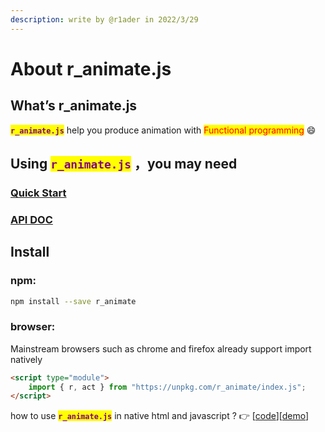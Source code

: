 ```yaml
---
description: write by @r1ader in 2022/3/29
---
```


# About r\_animate.js

## What’s r\_animate.js

<mark style="color:purple;">**`r_animate.js`**</mark> help you produce animation with <mark style="color:red;">Functional programming</mark> :smile:

## Using  <mark style="color:purple;">`r_animate.js`</mark> ，you may need

### [Quick Start](GET\_START.md)

### [API DOC](api-wen-dang.md)

## Install

### npm:

```bash
npm install --save r_animate
```

### browser:

Mainstream browsers such as chrome and firefox already support import natively

```html
<script type="module">
    import { r, act } from "https://unpkg.com/r_animate/index.js";
</script>
```

how to use <mark style="color:purple;">**`r_animate.js`**</mark> in native html and javascript ? 👉 \[[code](https://github.com/r1ader/r\_animate/blob/main/code/test.html)]\[[demo](https://r1ader.github.io/r\_animate/code/test.html)]

##
